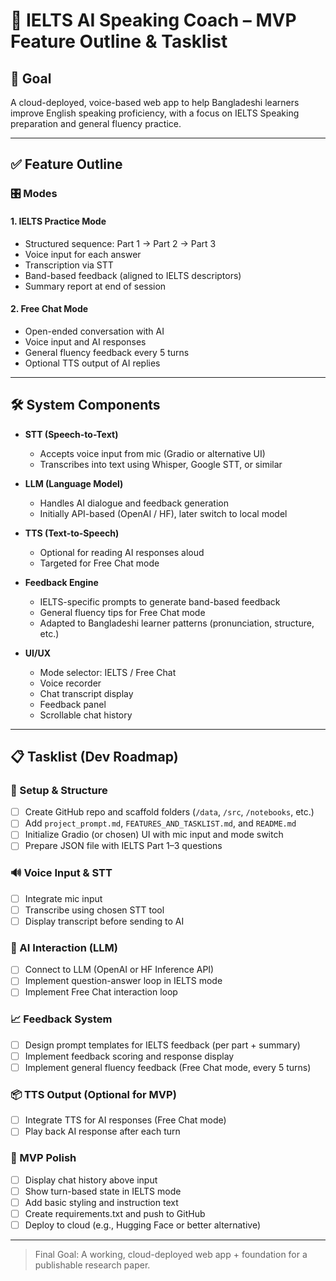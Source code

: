 # 🧩 IELTS AI Speaking Coach – MVP Feature Outline & Tasklist

## 🎯 Goal

A cloud-deployed, voice-based web app to help Bangladeshi learners improve English speaking proficiency, with a focus on IELTS Speaking preparation and general fluency practice.

---

## ✅ Feature Outline

### 🎛️ Modes

#### 1. IELTS Practice Mode
- Structured sequence: Part 1 → Part 2 → Part 3
- Voice input for each answer
- Transcription via STT
- Band-based feedback (aligned to IELTS descriptors)
- Summary report at end of session

#### 2. Free Chat Mode
- Open-ended conversation with AI
- Voice input and AI responses
- General fluency feedback every 5 turns
- Optional TTS output of AI replies

---

## 🛠️ System Components

- **STT (Speech-to-Text)**  
  - Accepts voice input from mic (Gradio or alternative UI)
  - Transcribes into text using Whisper, Google STT, or similar

- **LLM (Language Model)**  
  - Handles AI dialogue and feedback generation
  - Initially API-based (OpenAI / HF), later switch to local model

- **TTS (Text-to-Speech)**  
  - Optional for reading AI responses aloud
  - Targeted for Free Chat mode

- **Feedback Engine**  
  - IELTS-specific prompts to generate band-based feedback
  - General fluency tips for Free Chat mode
  - Adapted to Bangladeshi learner patterns (pronunciation, structure, etc.)

- **UI/UX**  
  - Mode selector: IELTS / Free Chat
  - Voice recorder
  - Chat transcript display
  - Feedback panel
  - Scrollable chat history

---

## 📋 Tasklist (Dev Roadmap)

### 🧱 Setup & Structure
- [ ] Create GitHub repo and scaffold folders (`/data`, `/src`, `/notebooks`, etc.)
- [ ] Add `project_prompt.md`, `FEATURES_AND_TASKLIST.md`, and `README.md`
- [ ] Initialize Gradio (or chosen) UI with mic input and mode switch
- [ ] Prepare JSON file with IELTS Part 1–3 questions

### 🔊 Voice Input & STT
- [ ] Integrate mic input
- [ ] Transcribe using chosen STT tool
- [ ] Display transcript before sending to AI

### 🧠 AI Interaction (LLM)
- [ ] Connect to LLM (OpenAI or HF Inference API)
- [ ] Implement question-answer loop in IELTS mode
- [ ] Implement Free Chat interaction loop

### 📈 Feedback System
- [ ] Design prompt templates for IELTS feedback (per part + summary)
- [ ] Implement feedback scoring and response display
- [ ] Implement general fluency feedback (Free Chat mode, every 5 turns)

### 📦 TTS Output (Optional for MVP)
- [ ] Integrate TTS for AI responses (Free Chat mode)
- [ ] Play back AI response after each turn

### 🎯 MVP Polish
- [ ] Display chat history above input
- [ ] Show turn-based state in IELTS mode
- [ ] Add basic styling and instruction text
- [ ] Create requirements.txt and push to GitHub
- [ ] Deploy to cloud (e.g., Hugging Face or better alternative)

---

> Final Goal: A working, cloud-deployed web app + foundation for a publishable research paper.


